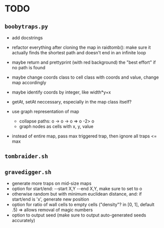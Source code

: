 # TODO

## `boobytraps.py`
* add docstrings
* refactor everything after cloning the map in raidtomb(): make sure it actually finds the shortest path and doesn't end in an infinite loop
* maybe return and prettyprint (with red background) the "best effort" if no path is found
* maybe change coords class to cell class with coords and value, change map accordingly
* maybe identify coords by integer, like width*y+x
* getAt, setAt neccessary, especially in the map class itself?

* use graph representation of map
	* collapse paths: o -> o -> o => o -2> o
	* graph nodes as cells with x, y, value
* instead of entire map, pass max triggered trap, then ignore all traps <= max

## `tombraider.sh`

## `gravedigger.sh`
* generate more traps on mid-size maps
* option for start/end: --start X,Y --end X,Y, make sure to set to o
* otherwise random but with minimum euclidean distance, and: if start/end is 'x', generate new position
* option for ratio of wall cells to empty cells ("density"? in [0, 1], default .5) => allows removal of magic numbers
* option to output seed (make sure to output auto-generated seeds accurately)
